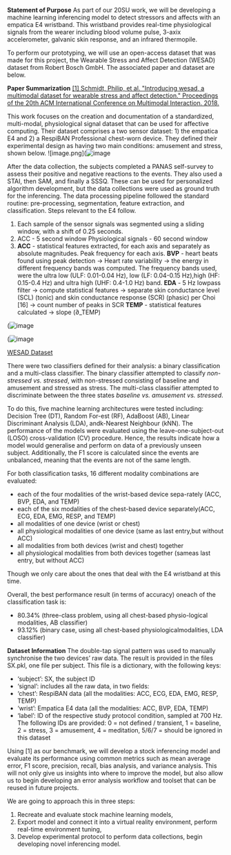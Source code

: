 **Statement of Purpose**
As part of our 20SU work, we will be developing a machine learning inferencing model to detect stressors and affects with an empatica E4 wristband.  This wristband provides real-time physiological signals from the wearer including blood volume pulse, 3-axix accelerometer, galvanic skin response, and an infrared thermopile.  

To perform our prototyping, we will use an open-access dataset that was made for this project, the Wearable Stress and Affect Detection (WESAD) dataset from Robert Bosch GmbH.  The associated paper and dataset are below.

**Paper Summarization**
[[1] Schmidt, Philip, et al. "Introducing wesad, a multimodal dataset for wearable stress and affect detection." Proceedings of the 20th ACM International Conference on Multimodal Interaction. 2018.](/.attachments/IntroducingWESADaMultimodalDatasetforWearableStressandAffectDetection-ff46938e-1a0e-4543-9419-e16556cb2621.pdf)

This work focuses on the creation and documentation of a standardized, multi-modal, physiological signal dataset that can be used for affective computing.  Their dataset comprises a two sensor dataset: 1) the empatica E4 and 2) a RespiBAN Professional chest-worn device. They defined their experimental design as having two main conditions: amusement and stress, shown below.
![image.png](![image](https://user-images.githubusercontent.com/22334349/112694218-f6da6300-8e4f-11eb-8350-5ffe81b76af2.png)

After the data collection, the subjects completed a PANAS self-survey to assess their positive and negative reactions to the events.  They also used a STAI, then SAM, and finally a SSSQ.  These can be used for personalized algorithm development, but the data collections were used as ground truth for the inferencing.  The data processing pipeline followed the standard routine: pre-processing, segmentation, feature extraction, and classification.  Steps relevant to the E4 follow.
1. Each sample of the sensor signals was segmented using a sliding window, with a shift of 0.25 seconds.
2. ACC - 5 second window
Physiological signals - 60 second window
3. **ACC** - statistical features extracted, for each axis and separately as absolute magnitudes.  Peak frequency for each axis.
**BVP** - heart beats found using peak detection -> Heart rate variability ->  the energy in different frequency bands was computed. The frequency bands used, were the ultra low (ULF: 0.01-0.04 Hz), low (LF: 0.04-0.15 Hz),high (HF: 0.15-0.4 Hz) and ultra high (UHF: 0.4-1.0 Hz) band.
**EDA** - 5 Hz lowpass filter -> compute statistical features -> separate skin conductance level (SCL) (tonic) and skin conductance response (SCR) (phasic) per Choi [16] -> count number of peaks in SCR
**TEMP** - statistical features calculated -> slope (∂_TEMP)

(![image](https://user-images.githubusercontent.com/22334349/112694240-035ebb80-8e50-11eb-95fb-d7e1131be5fe.png)

(![image](https://user-images.githubusercontent.com/22334349/112694254-08bc0600-8e50-11eb-87eb-0dd3b2849642.png)

[WESAD Dataset](https://archive.ics.uci.edu/ml/datasets/WESAD+%28Wearable+Stress+and+Affect+Detection%29)

There were two classifiers defined for their analysis: a binary classification and a multi-class classifier.  The binary classifier attempted to classify _non-stressed vs. stressed_, with non-stressed consisting of baseline and amusement and stressed as stress.  The multi-class classifier attempted to discriminate between the three states _baseline vs. amusement vs. stressed_. 

To do this, five machine learning architectures were tested including: Decision Tree (DT), Random For-est (RF), AdaBoost (AB), Linear Discriminant Analysis (LDA), andk-Nearest Neighbour (kNN).  The performance of the models were evaluated using the leave-one-subject-out (LOSO) cross-validation (CV) procedure. Hence, the results indicate how a model would generalise and perform on data of a previously unseen subject.  Additionally, the F1 score is calculated since the events are unbalanced, meaning that the events are not of the same length.

For both classification tasks, 16 different modality combinations are evaluated:
- each of the four modalities of the wrist-based device sepa-rately (ACC, BVP, EDA, and TEMP)
- each of the six modalities of the chest-based device separately(ACC, ECG, EDA, EMG, RESP, and TEMP)
- all modalities of one device (wrist or chest)
- all physiological modalities of one device (same as last entry,but without ACC)
- all modalities from both devices (wrist and chest) together
- all physiological modalities from both devices together (sameas last entry, but without ACC)

Though we only care about the ones that deal with the E4 wristband at this time. 

Overall, the best performance result (in terms of accuracy) oneach of the classification task is:
- 80.34% (three-class problem, using all chest-based physio-logical modalities, AB classifier)
- 93.12% (binary  case,  using  all  chest-based  physiologicalmodalities, LDA classifier)

**Dataset Information**
The double-tap signal pattern was used to manually synchronise the two devices’ raw data. The result is provided in the files SX.pkl, one file per subject. This file is a dictionary, with the following keys:
- ‘subject’: SX, the subject ID
- ‘signal’: includes all the raw data, in two fields:
- ‘chest’: RespiBAN data (all the modalities: ACC, ECG, EDA, EMG, RESP, TEMP)
- ‘wrist’: Empatica E4 data (all the modalities: ACC, BVP, EDA, TEMP)
- ‘label’: ID of the respective study protocol condition, sampled at 700 Hz. The following IDs are provided: 0 = not defined / transient, 1 = baseline, 2 = stress, 3 = amusement, 4 = meditation, 5/6/7 = should be ignored in this dataset

Using [1] as our benchmark, we will develop a stock inferencing model and evaluate its performance using common metrics such as mean average error, F1 score, precision, recall, bias analysis, and variance analysis.  This will not only give us insights into where to improve the model, but also allow us to begin developing an error analysis workflow and toolset that can be reused in future projects.  

We are going to approach this in three steps:
1. Recreate and evaluate stock machine learning models,
2. Export model and connect it into a virtual reality environment, perform real-time environment tuning,
3. Develop experimental protocol to perform data collections, begin developing novel inferencing model.

